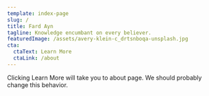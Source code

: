 ```yaml
---
template: index-page
slug: /
title: Fard Ayn
tagline: Knowledge encumbant on every believer.
featuredImage: /assets/avery-klein-c_drtsnboqa-unsplash.jpg
cta:
  ctaText: Learn More
  ctaLink: /about
---
```

Clicking Learn More will take you to about page. We should probably change this behavior.